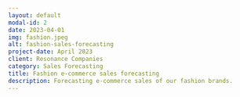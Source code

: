 ```yaml
---
layout: default
modal-id: 2
date: 2023-04-01
img: fashion.jpeg
alt: fashion-sales-forecasting
project-date: April 2023
client: Resonance Companies
category: Sales Forecasting
title: Fashion e-commerce sales forecasting
description: Forecasting e-commerce sales of our fashion brands.
---
```

